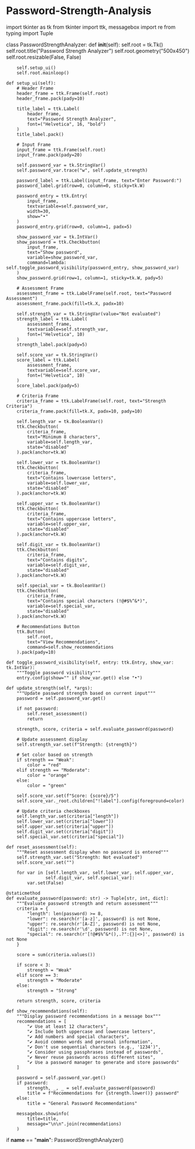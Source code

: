# Password-Strength-Analysis

import tkinter as tk
from tkinter import ttk, messagebox
import re
from typing import Tuple

class PasswordStrengthAnalyzer:
    def __init__(self):
        self.root = tk.Tk()
        self.root.title("Password Strength Analyzer")
        self.root.geometry("500x450")
        self.root.resizable(False, False)
        
        self.setup_ui()
        self.root.mainloop()
    
    def setup_ui(self):
        # Header Frame
        header_frame = ttk.Frame(self.root)
        header_frame.pack(pady=10)
        
        title_label = ttk.Label(
            header_frame,
            text="Password Strength Analyzer",
            font=("Helvetica", 16, "bold")
        )
        title_label.pack()
        
        # Input Frame
        input_frame = ttk.Frame(self.root)
        input_frame.pack(pady=20)
        
        self.password_var = tk.StringVar()
        self.password_var.trace("w", self.update_strength)
        
        password_label = ttk.Label(input_frame, text="Enter Password:")
        password_label.grid(row=0, column=0, sticky=tk.W)
        
        password_entry = ttk.Entry(
            input_frame,
            textvariable=self.password_var,
            width=30,
            show="•"
        )
        password_entry.grid(row=0, column=1, padx=5)
        
        show_password_var = tk.IntVar()
        show_password = ttk.Checkbutton(
            input_frame,
            text="Show password",
            variable=show_password_var,
            command=lambda: self.toggle_password_visibility(password_entry, show_password_var)
        )
        show_password.grid(row=1, column=1, sticky=tk.W, pady=5)
        
        # Assessment Frame
        assessment_frame = ttk.LabelFrame(self.root, text="Password Assessment")
        assessment_frame.pack(fill=tk.X, padx=10)
        
        self.strength_var = tk.StringVar(value="Not evaluated")
        strength_label = ttk.Label(
            assessment_frame,
            textvariable=self.strength_var,
            font=("Helvetica", 10)
        )
        strength_label.pack(pady=5)
        
        self.score_var = tk.StringVar()
        score_label = ttk.Label(
            assessment_frame,
            textvariable=self.score_var,
            font=("Helvetica", 10)
        )
        score_label.pack(pady=5)
        
        # Criteria Frame
        criteria_frame = ttk.LabelFrame(self.root, text="Strength Criteria")
        criteria_frame.pack(fill=tk.X, padx=10, pady=10)
        
        self.length_var = tk.BooleanVar()
        ttk.Checkbutton(
            criteria_frame,
            text="Minimum 8 characters",
            variable=self.length_var,
            state="disabled"
        ).pack(anchor=tk.W)
        
        self.lower_var = tk.BooleanVar()
        ttk.Checkbutton(
            criteria_frame,
            text="Contains lowercase letters",
            variable=self.lower_var,
            state="disabled"
        ).pack(anchor=tk.W)
        
        self.upper_var = tk.BooleanVar()
        ttk.Checkbutton(
            criteria_frame,
            text="Contains uppercase letters",
            variable=self.upper_var,
            state="disabled"
        ).pack(anchor=tk.W)
        
        self.digit_var = tk.BooleanVar()
        ttk.Checkbutton(
            criteria_frame,
            text="Contains digits",
            variable=self.digit_var,
            state="disabled"
        ).pack(anchor=tk.W)
        
        self.special_var = tk.BooleanVar()
        ttk.Checkbutton(
            criteria_frame,
            text="Contains special characters (!@#$%^&*)",
            variable=self.special_var,
            state="disabled"
        ).pack(anchor=tk.W)
        
        # Recommendations Button
        ttk.Button(
            self.root,
            text="View Recommendations",
            command=self.show_recommendations
        ).pack(pady=10)
    
    def toggle_password_visibility(self, entry: ttk.Entry, show_var: tk.IntVar):
        """Toggle password visibility"""
        entry.config(show="" if show_var.get() else "•")
    
    def update_strength(self, *args):
        """Update password strength based on current input"""
        password = self.password_var.get()
        
        if not password:
            self.reset_assessment()
            return
        
        strength, score, criteria = self.evaluate_password(password)
        
        # Update assessment display
        self.strength_var.set(f"Strength: {strength}")
        
        # Set color based on strength
        if strength == "Weak":
            color = "red"
        elif strength == "Moderate":
            color = "orange"
        else:
            color = "green"
        
        self.score_var.set(f"Score: {score}/5")
        self.score_var._root.children["!label"].config(foreground=color)
        
        # Update criteria checkboxes
        self.length_var.set(criteria["length"])
        self.lower_var.set(criteria["lower"])
        self.upper_var.set(criteria["upper"])
        self.digit_var.set(criteria["digit"])
        self.special_var.set(criteria["special"])
    
    def reset_assessment(self):
        """Reset assessment display when no password is entered"""
        self.strength_var.set("Strength: Not evaluated")
        self.score_var.set("")
        
        for var in [self.length_var, self.lower_var, self.upper_var, 
                   self.digit_var, self.special_var]:
            var.set(False)
    
    @staticmethod
    def evaluate_password(password: str) -> Tuple[str, int, dict]:
        """Evaluate password strength and return assessment"""
        criteria = {
            "length": len(password) >= 8,
            "lower": re.search(r'[a-z]', password) is not None,
            "upper": re.search(r'[A-Z]', password) is not None,
            "digit": re.search(r'\d', password) is not None,
            "special": re.search(r'[!@#$%^&*(),.?":{}|<>]', password) is not None
        }
        
        score = sum(criteria.values())
        
        if score < 3:
            strength = "Weak"
        elif score == 3:
            strength = "Moderate"
        else:
            strength = "Strong"
        
        return strength, score, criteria
    
    def show_recommendations(self):
        """Display password recommendations in a message box"""
        recommendations = [
            "✔️ Use at least 12 characters",
            "✔️ Include both uppercase and lowercase letters",
            "✔️ Add numbers and special characters",
            "✔️ Avoid common words and personal information",
            "✔️ Don't use sequential characters (e.g., '1234')",
            "✔️ Consider using passphrases instead of passwords",
            "✔️ Never reuse passwords across different sites",
            "✔️ Use a password manager to generate and store passwords"
        ]
        
        password = self.password_var.get()
        if password:
            strength, _, _ = self.evaluate_password(password)
            title = f"Recommendations for {strength.lower()} password"
        else:
            title = "General Password Recommendations"
        
        messagebox.showinfo(
            title=title,
            message="\n\n".join(recommendations)
        )

if __name__ == "__main__":
    PasswordStrengthAnalyzer()
